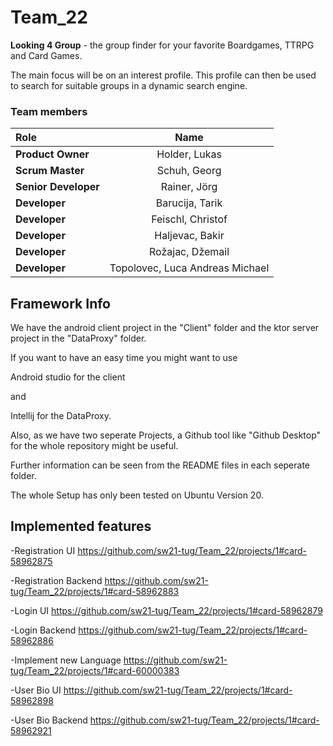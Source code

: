 # Team_22

**Looking 4 Group** - the group finder for your favorite Boardgames, TTRPG and Card Games.

The main focus will be on an interest profile. This profile can then be used to search for suitable groups in a dynamic search engine.

### Team members

| Role             | Name                  | 
| :---             |    :----:             |
| **Product Owner**|   Holder, Lukas      |
| **Scrum Master** |   Schuh, Georg         |
| **Senior Developer**    | Rainer, Jörg          |
| **Developer**    | Barucija, Tarik          |
| **Developer**    | Feischl, Christof    |
| **Developer**    | Haljevac, Bakir        |
| **Developer**    | Rožajac, Džemail          |
| **Developer**    | Topolovec, Luca Andreas Michael         |



## Framework Info

We have the android client project in the "Client" folder and the ktor server project in the "DataProxy" folder.

If you want to have an easy time you might want to use 

Android studio for the client 

and 

Intellij for the DataProxy.

Also, as we have two seperate Projects, a Github tool like "Github Desktop" for the whole repository might be useful.

Further information can be seen from the README files in each seperate folder.


The whole Setup has only been tested on Ubuntu Version 20.



## Implemented features

-Registration UI https://github.com/sw21-tug/Team_22/projects/1#card-58962875

-Registration Backend https://github.com/sw21-tug/Team_22/projects/1#card-58962883

-Login UI https://github.com/sw21-tug/Team_22/projects/1#card-58962879

-Login Backend https://github.com/sw21-tug/Team_22/projects/1#card-58962886

-Implement new Language https://github.com/sw21-tug/Team_22/projects/1#card-60000383

-User Bio UI https://github.com/sw21-tug/Team_22/projects/1#card-58962898

-User Bio Backend https://github.com/sw21-tug/Team_22/projects/1#card-58962921

